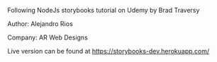 
Following NodeJs storybooks tutorial on Udemy by Brad Traversy

Author: Alejandro Rios

Company: AR Web Designs

Live version can be found at https://storybooks-dev.herokuapp.com/